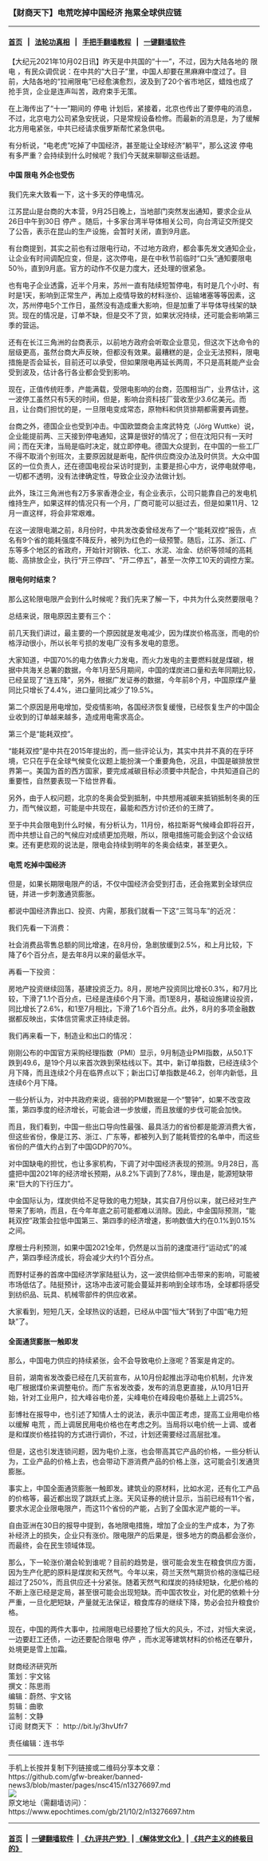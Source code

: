 ### 【财商天下】电荒吃掉中国经济 拖累全球供应链
------------------------

#### [首页](https://github.com/gfw-breaker/banned-news3/blob/master/README.md) &nbsp;&nbsp;|&nbsp;&nbsp; [法轮功真相](https://github.com/begood0513/basic/blob/master/README.md)  &nbsp;&nbsp;|&nbsp;&nbsp; [手把手翻墙教程](https://github.com/gfw-breaker/guides/wiki)  &nbsp;&nbsp;|&nbsp;&nbsp; [一键翻墙软件](https://github.com/gfw-breaker/nogfw/blob/master/README.md)  



<div><p>
 【大纪元2021年10月02日讯】昨天是中共国的“十一”，不过，因为大陆各地的
 <ok href="https://www.epochtimes.com/gb/tag/%E9%99%90%E7%94%B5.html">
  限电
 </ok>
 ，有民众调侃说：在中共的“大日子”里，中国人却要在黑麻麻中度过了。目前，大陆各地的“拉闸限电”已经愈演愈烈，波及到了20个省市地区，蜡烛也成了抢手货，企业是连声叫苦，政府束手无策。
</p>
<p>
 在上海传出了“十一”期间的
 <ok href="https://www.epochtimes.com/gb/tag/%E5%81%9C%E7%94%B5.html">
  停电
 </ok>
 计划后，紧接着，北京也传出了要停电的消息，不过，北京电力公司紧急安抚说，只是常规设备检修。而最新的消息是，为了缓解北方用电紧张，中共已经请求俄罗斯帮忙紧急供电。
</p>
<p>
 有分析说，“电老虎”吃掉了中国经济，甚至能让全球经济“躺平”，那么这波
 <ok href="https://www.epochtimes.com/gb/tag/%E5%81%9C%E7%94%B5.html">
  停电
 </ok>
 有多严重？会持续到什么时候呢？我们今天就来聊聊这些话题。
</p>
<p>
</p>
<h4>
 中国
 <ok href="https://www.epochtimes.com/gb/tag/%E9%99%90%E7%94%B5.html">
  限电
 </ok>
 外企也受伤
</h4>
<p>
 我们先来大致看一下，这十多天的停电情况。
</p>
<p>
 江苏昆山是台商的大本营，9月25日晚上，当地部门突然发出通知，要求企业从26日中午到30日
 <ok href="https://www.epochtimes.com/gb/tag/%E5%81%9C%E4%BA%A7.html">
  停产
 </ok>
 。随后，十多家台湾半导体相关公司，向台湾证交所提交了公告，表示在昆山的生产设施，会暂时关闭，直到9月底。
</p>
<p>
 有台商提到，其实之前也有过限电行动，不过地方政府，都会事先发文通知企业，让企业有时间调配应变，但是，这次停电，是在中秋节前临时“口头”通知要限电50％，直到9月底。官方的动作不仅是力度大，还处理的很紧急。
</p>
<p>
 也有电子企业透露，近半个月来，苏州一直有陆续短暂停电，有时是几个小时、有时是1天，影响到正常生产，再加上疫情导致的材料涨价、运输堵塞等等因素，这次，苏州停电5个工作日，虽然没有造成重大影响，但是加重了半导体导线架的缺货。现在的情况是，订单不缺，但是交不了货，如果状况持续，还可能会影响第三季的营运。
</p>
<p>
 还有在长江三角洲的台商表示，以前地方政府会听取企业意见，但这次下达命令的层级更高，虽然台商大声反映，但都没有效果。最糟糕的是，企业无法预料，限电措施是否会延长，目前还可以承受，但如果限电再延长两周，不只是高耗能产业会受到波及，估计各行各业都会受到影响。
</p>
<p>
 现在，正值传统旺季，产能满载，受限电影响的台商，范围相当广，业界估计，这一波停工虽然只有5天的时间，但是，影响台资科技厂营收至少3.6亿美元。而且，让台商们担忧的是，一旦限电变成常态，原物料和供货排期都需要再调整。
</p>
<p>
 台商之外，德国企业也受到冲击。中国欧盟商会主席武特克（Jörg Wuttke）说，企业能提前两、三天接到停电通知，这算是很好的情况了；但在沈阳只有一天时间；而在天津，当局是临时决定，就立即停电。德国大众提到，在中国的一些工厂不得不取消个别班次，主要原因就是断电，配件供应商没办法及时供货。大众中国区的一位负责人，还在德国电视台采访时提到，主要是担心中方，说停电就停电，一切都不透明，没有法律确定性，导致企业没办法做计划。
</p>
<p>
 此外，珠江三角洲也有2万多家香港企业，有企业表示，公司只能靠自己的发电机维持生产，如果这样的情况只有一个月，厂商可能可以挺过去，但是如果11月、12月一直这样，将会非常艰难。
</p>
<p>
 在这一波限电潮之前，8月份时，中共发改委曾经发布了一个“能耗双控”报告，点名有9个省的能耗强度不降反升，被列为红色的一级预警。随后，江苏、浙江、广东等多个地区的省政府，开始针对钢铁、化工、水泥、冶金、纺织等领域的高耗能、高排放企业，执行“开三停四”、“开二停五”，甚至一次停工10天的调控方案。
</p>
<h4>
 限电何时结束？
</h4>
<p>
 那么这轮限电限产会到什么时候呢？我们先来了解一下，中共为什么突然要限电？
</p>
<p>
 总结来说，限电原因主要有三个：
</p>
<p>
 前几天我们讲过，最主要的一个原因就是发电减少，因为煤炭价格高涨，而电的价格浮动很小，所以长年亏损的发电厂没有多发电的意愿。
</p>
<p>
 大家知道，中国70%的电力依靠火力发电，而火力发电的主要燃料就是煤碳，根据中共海关总署的数据，今年1月至5月期间，中国的煤炭进口量和去年同期比较，已经呈现了“连五降”，另外，根据广发证券的数据，今年前8个月，中国原煤产量同比只增长了4.4%，进口量同比减少了19.5%。
</p>
<p>
 第二个原因是用电增加，受疫情影响，各国经济恢复缓慢，已经恢复生产的中国企业收到的订单越来越多，造成用电需求高企。
</p>
<p>
 第三个是“能耗双控”。
</p>
<p>
 “能耗双控”是中共在2015年提出的，而一些评论认为，其实中共并不真的在乎环境，它只在乎在全球气候变化议题上能扮演一个重要角色，况且，中国是碳排放世界第一。美国为首的西方国家，要完成减碳目标必须要中共配合，中共知道自己的重要性，自然要表现一下给世界看。
</p>
<p>
 另外，由于人权问题，北京的冬奥会受到抵制，中共想用减碳来抵销抵制冬奥的压力，而气候议题，可能是中共现在，最能和西方讨价还价的王牌了。
</p>
<p>
 至于中共会限电到什么时候，有分析认为，11月份，格拉斯哥气候峰会即将召开，而中共想让自己的气候应对成绩更加亮眼，所以，限电措施可能会到这个会议结束。还有更悲观的说法是，限电会持续到明年的冬奥会结束，甚至更久。
</p>
<h4>
 <ok href="https://www.epochtimes.com/gb/tag/%E7%94%B5%E8%8D%92.html">
  电荒
 </ok>
 吃掉中国经济
</h4>
<p>
 但是，如果长期限电限产的话，不仅中国经济会受到打击，还会拖累到全球供应链，并进一步刺激通货膨胀。
</p>
<p>
 都说中国经济靠出口、投资、内需，那我们就看一下这“三驾马车”的近况：
</p>
<p>
 我们先看一下消费：
</p>
<p>
 社会消费品零售总额的同比增速，在8月份，急剧放缓到2.5%，和上月比较，下降了6个百分点，是去年8月以来的最低水平。
</p>
<p>
 再看一下投资：
</p>
<p>
 房地产投资继续回落，基建投资乏力。8月，房地产投资同比增长0.3%，和7月比较，下滑了1.1个百分点，已经是连续6个月下滑。而1至8月，基础设施建设投资，同比增长了2.6%，和1至7月相比，下滑了1.6个百分点。此外，8月的多项金融数据都反映出，实体信贷需求正持续走弱。
</p>
<p>
 我们再来看一下，制造业和出口的情况：
</p>
<p>
 刚刚公布的中国官方采购经理指数（PMI）显示，9月制造业PMI指数，从50.1下跌到49.6，是19个月以来首次跌到荣枯线以下。其中，新订单指数，已经连续3个月下降，而且连续2个月在临界点以下；新出口订单指数是46.2，创年内新低，且连续6个月下降。
</p>
<p>
 一些分析认为，对中共政府来说，疲弱的PMI数据是一个“警钟”，如果不改变政策，第四季度的经济增长，可能会进一步放缓，而且放缓的步伐可能会加快。
</p>
<p>
 而且，我们看到，中国一些出口导向性最强、最具活力的省份都是能源消费大省，但这些省份，像是江苏、浙江、广东等，都被列入到了能耗管控的名单中，而这些省份的产值大约占到了中国GDP的70%。
</p>
<p>
 对中国缺电的担忧，也让多家机构，下调了对中国经济表现的预测。9月28日，高盛把中国2021年的经济增长预期，从8.2%下调到了7.8%，理由是，能源短缺带来“巨大的下行压力”。
</p>
<p>
 中金国际认为，煤炭供给不足导致的电力短缺，其实自7月份以来，就已经对生产带来了影响，而且，在今年年底之前可能都难以消除。因此，中金国际预测，“能耗双控”政策会拉低中国第三、第四季的经济增速，影响数值大约在0.1%到0.15%之间。
</p>
<p>
 摩根士丹利预测，如果中国2021全年，仍然是以当前的速度进行“运动式”的减产，第四季经济成长，将会减少大约1个百分点。
</p>
<p>
 而野村证券的首席中国经济学家陆挺认为，这一波供给侧冲击带来的影响，可能被市场低估了。陆挺预计，这场冲击波可能会蔓延并影响到全球市场，全球都将感受到纺织品、玩具、机械零部件的供应收紧。
</p>
<p>
 大家看到，短短几天，全球热议的话题，已经从中国“恒大”转到了中国“电力短缺”了。
</p>
<h4>
 全面通货膨胀一触即发
</h4>
<p>
 那么，中国电力供应的持续紧张，会不会导致电价上涨呢？答案是肯定的。
</p>
<p>
 目前，湖南省发改委已经在几天前宣布，从10月份起推出浮动电价机制，允许发电厂根据煤价来调整电价。而广东省发改委，发布的消息更直接，从10月1日开始，针对工业用户，拉大峰谷电价差，尖峰电价在峰段电价基础上上调25%。
</p>
<p>
 彭博社在报导中，也引述了知情人士的说法，表示中国正考虑，提高工业用电价格以缓解
 <ok href="https://www.epochtimes.com/gb/tag/%E7%94%B5%E8%8D%92.html">
  电荒
 </ok>
 ，而上调居民用电价格也在考虑之列。当局将以电价统一上调、或者是和煤炭价格挂钩的方式进行调价，不过，计划还需要经过高层批准。
</p>
<p>
 但是，这也引发连锁问题，因为电价上涨，也会带高其它产品的价格，一些分析认为，工业产品的价格上去，也会带动下游消费产品的价格上涨，这可能会引发通货膨胀。
</p>
<p>
 事实上，中国全面通货膨胀一触即发。建筑业的原材料，比如水泥，还有化工产品的价格等，最近都出现了跳跃式上涨。天风证券的统计显示，当前已经有11个省，要求水泥企业限电限产，而这11个省份的产能，占到了全国水泥产能的一半。
</p>
<p>
 自由亚洲在30日的报导中提到，各地限电措施，增加了企业的生产成本，为了弥补经济上的损失，企业只有涨价。限电限产的后果是，很多地方的商品都会涨价，而最终，会在民生领域体现。
</p>
<p>
 那么，下一轮涨价潮会轮到谁呢？目前的趋势是，很可能会发生在粮食供应方面，因为生产化肥的原料是煤炭和天然气。今年以来，荷兰天然气期货价格的涨幅已经超过了250%，而且供应还十分紧张。随着天然气和煤炭的持续短缺，化肥价格的不断上涨已经是定局，甚至很可能会出现短缺。而中国农牧业，对化肥的依赖十分严重，一旦化肥短缺，产量就无法保证，粮食库存的继续下降，势必会拉升粮食价格。
</p>
<p>
 现在，中国的两件大事中，拉闸限电已经要抢了恒大的风头，不过，对恒大来说，一边要赶工还债，一边还要配合限电
 <ok href="https://www.epochtimes.com/gb/tag/%E5%81%9C%E4%BA%A7.html">
  停产
 </ok>
 ，而水泥等建筑材料的价格还在攀升，处境更是雪上加霜。
</p>
<p>
 财商经济研究所
 <br/>
 策划：宇文铭
 <br/>
 撰文：陈思雨
 <br/>
 编辑：蔚然、宇文铭
 <br/>
 剪辑：曲歌
 <br/>
 监制：文静
 <br/>
 订阅
 <ok href="https://www.epochtimes.com/gb/tag/%E8%B4%A2%E5%95%86%E5%A4%A9%E4%B8%8B.html">
  财商天下
 </ok>
 ：
 <ok href="http://bit.ly/3hvUfr7">
  http://bit.ly/3hvUfr7
 </ok>
</p>
<p>
 责任编辑：连书华
</p>
</div>
<hr/>
手机上长按并复制下列链接或二维码分享本文章：<br/>
https://github.com/gfw-breaker/banned-news3/blob/master/pages/nsc415/n13276697.md <br/>
<a href='https://github.com/gfw-breaker/banned-news3/blob/master/pages/nsc415/n13276697.md'><img src='https://github.com/gfw-breaker/banned-news3/blob/master/pages/nsc415/n13276697.md.png'/></a> <br/>
原文地址（需翻墙访问）：https://www.epochtimes.com/gb/21/10/2/n13276697.htm


------------------------
#### [首页](https://github.com/gfw-breaker/banned-news3/blob/master/README.md) &nbsp;|&nbsp; [一键翻墙软件](https://github.com/gfw-breaker/nogfw/blob/master/README.md) &nbsp;| [《九评共产党》](https://github.com/gfw-breaker/9ping.md/blob/master/README.md#九评之一评共产党是什么) | [《解体党文化》](https://github.com/gfw-breaker/jtdwh.md/blob/master/README.md) | [《共产主义的终极目的》](https://github.com/gfw-breaker/gczydzjmd.md/blob/master/README.md)


<img src='http://gfw-breaker.win/banned-news3/pages/nsc415/n13276697.md' width='0px' height='0px'/>